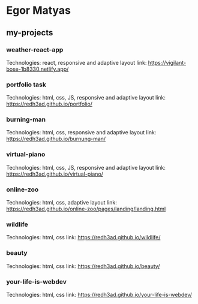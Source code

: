 # Egor Matyas

## my-projects

### weather-react-app
Technologies: react, responsive and adaptive layout
link: https://vigilant-bose-1b8330.netlify.app/

### portfolio task
Technologies: html, css, JS, responsive and adaptive layout
link: https://redh3ad.github.io/portfolio/

### burning-man
Technologies: html, css, responsive and adaptive layout
link: https://redh3ad.github.io/burnung-man/

### virtual-piano
Technologies: html, css, JS, responsive and adaptive layout
link: https://redh3ad.github.io/virtual-piano/

### online-zoo
Technologies: html, css, adaptive layout
link: https://redh3ad.github.io/online-zoo/pages/landing/landing.html

### wildlife
Technologies: html, css
link: https://redh3ad.github.io/wildlife/

### beauty
Technologies: html, css
link: https://redh3ad.github.io/beauty/

### your-life-is-webdev
Technologies: html, css
link: https://redh3ad.github.io/your-life-is-webdev/
